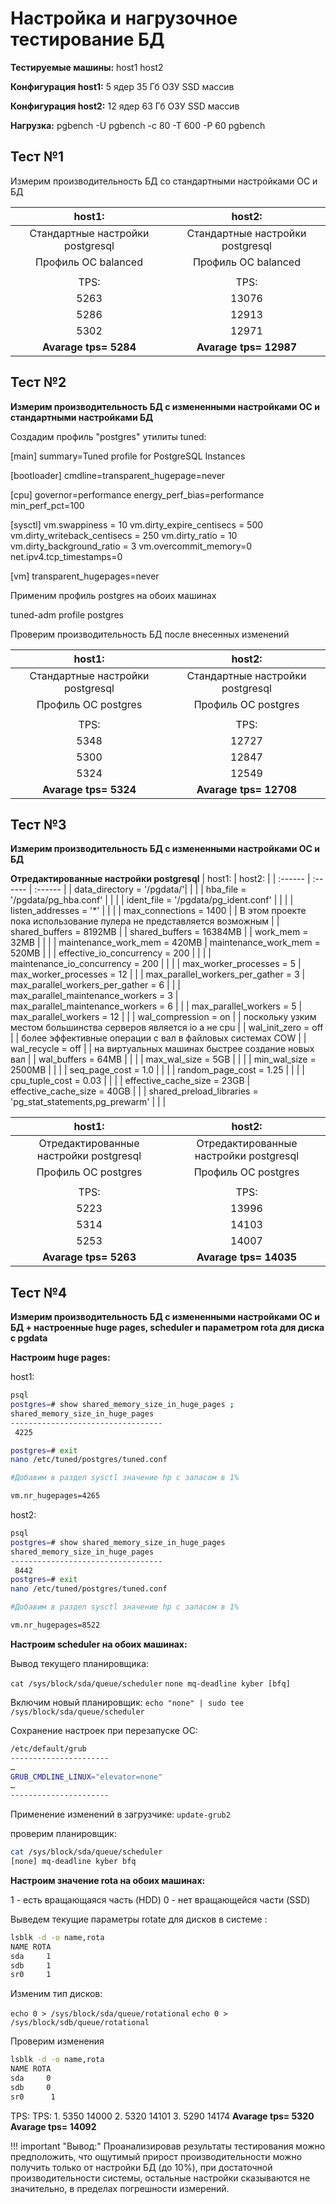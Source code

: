 
# Настройка и нагрузочное тестирование БД

**Тестируемые машины:**
host1
host2

**Конфигурация host1:**
5 ядер
35 Гб ОЗУ
SSD массив

**Конфигурация host2:**
12 ядер
63 Гб ОЗУ
SSD массив

**Нагрузка:**
pgbench -U pgbench -c 80 -T 600 -P 60 pgbench

## Тест №1
Измерим производительность БД со стандартными настройками ОС и БД

| host1: | host2: |
| :------: | :------: |
| Стандартные настройки postgresql | Стандартные настройки postgresql |
| Профиль ОС balanced | Профиль ОС balanced |
| | |
| TPS: | TPS: |
| 5263 | 13076 |
| 5286 | 12913 |
| 5302 | 12971 |
| **Avarage tps=  5284** | **Avarage tps= 12987** |

## Тест №2
**Измерим производительность БД с измененными настройками ОС и стандартными настройками БД**


Создадим профиль "postgres" утилиты tuned:

[main]
summary=Tuned profile for  PostgreSQL Instances

[bootloader]
cmdline=transparent_hugepage=never

[cpu]
governor=performance
energy_perf_bias=performance
min_perf_pct=100

[sysctl]
vm.swappiness = 10
vm.dirty_expire_centisecs = 500
vm.dirty_writeback_centisecs = 250
vm.dirty_ratio = 10
vm.dirty_background_ratio = 3
vm.overcommit_memory=0
net.ipv4.tcp_timestamps=0

[vm]
transparent_hugepages=never

Применим профиль postgres на обоих машинах

tuned-adm profile postgres

Проверим производительность БД после внесенных изменений

| host1: | host2: |
| :------: | :------: |
| Стандартные настройки postgresql | Стандартные настройки postgresql |
| Профиль ОС postgres | Профиль ОС postgres |
| | |
| TPS: | TPS: |
| 5348 | 12727 |
| 5300 | 12847 |
| 5324 | 12549 |
| **Avarage tps= 5324** | **Avarage tps= 12708** |

## Тест №3
**Измерим производительность БД с измененными настройками ОС и БД**

**Отредактированные настройки postgresql**
| host1: | host2: |
| :------ | :------ | :------ |
| data_directory = '/pgdata/'|  |  |
| hba_file = '/pgdata/pg_hba.conf' |  |  |
| ident_file = '/pgdata/pg_ident.conf' |  |  |
| listen_addresses = '*' |  |  |
| max_connections = 1400 |  | В этом проекте пока использование пулера не представляется возможным |
| shared_buffers = 8192MB |  | shared_buffers = 16384MB |
| work_mem = 32MB |  |  |
| maintenance_work_mem = 420MB | maintenance_work_mem = 520MB |  |
| effective_io_concurrency = 200 |  |  |
| maintenance_io_concurrency = 200 |  |  |
| max_worker_processes = 5 | max_worker_processes = 12 |  |
| max_parallel_workers_per_gather = 3 | max_parallel_workers_per_gather = 6 |  |
| max_parallel_maintenance_workers = 3 | max_parallel_maintenance_workers = 6 |  |
| max_parallel_workers = 5 | max_parallel_workers = 12 |  |
| wal_compression = on |  | поскольку узким местом большинства серверов является io а не cpu |
| wal_init_zero = off |  | более эффективные операции с вал в файловых системах COW |
| wal_recycle = off |  | на виртуальных машинах быстрее создание новых вал |
| wal_buffers = 64MB |  |  |
| max_wal_size = 5GB |  |  |
| min_wal_size = 2500MB |  |  |
| seq_page_cost = 1.0 |  |  |
| random_page_cost = 1.25 |  |  |
| cpu_tuple_cost = 0.03 |  |  |
| effective_cache_size = 23GB   |  effective_cache_size = 40GB |  |
| shared_preload_libraries = 'pg_stat_statements,pg_prewarm' |  |  |

| host1: | host2: |
| :------: | :------: |
| Отредактированные настройки postgresql | Отредактированные настройки postgresql |
| Профиль ОС postgres | Профиль ОС postgres |
| | |
| TPS: | TPS: |
| 5223 | 13996 |
| 5314 | 14103 |
| 5253 | 14007 |
| **Avarage tps= 5263** | **Avarage tps= 14035** |

## Тест №4

**Измерим производительность БД с измененными настройками ОС и БД + настроенные huge pages, scheduler и параметром rota для диска с pgdata**

**Настроим huge pages:**

host1:
```bash
psql
postgres=# show shared_memory_size_in_huge_pages ;
shared_memory_size_in_huge_pages
----------------------------------
 4225

postgres=# exit
nano /etc/tuned/postgres/tuned.conf

#Добавим в раздел sysctl значение hp с запасом в 1%

vm.nr_hugepages=4265
```

host2:
```bash
psql
postgres=# show shared_memory_size_in_huge_pages
shared_memory_size_in_huge_pages 
----------------------------------
 8442
postgres=# exit
nano /etc/tuned/postgres/tuned.conf

#Добавим в раздел sysctl значение hp с запасом в 1%

vm.nr_hugepages=8522
```

**Настроим scheduler на обоих машинах:**

Вывод текущего планировщика:

`cat /sys/block/sda/queue/scheduler`
`none mq-deadline kyber [bfq]`

Включим новый планировщик:
`echo "none" | sudo tee /sys/block/sda/queue/scheduler`

Сохранение настроек при перезапуске ОС:
```bash
/etc/default/grub
----------------------
…
GRUB_CMDLINE_LINUX="elevator=none"
…
----------------------
```
Применение изменений в загрузчике:
`update-grub2`

проверим  планировщик:
```bash
cat /sys/block/sda/queue/scheduler
[none] mq-deadline kyber bfq
```

**Настроим значение rota на обоих машинах:**

1 - есть вращающаяся часть (HDD)
0 - нет вращающейся части (SSD)

Выведем текущие параметры rotate для дисков в системе :
```bash
lsblk -d -o name,rota
NAME ROTA
sda     1
sdb     1
sr0     1
```

Изменим тип дисков:

`echo 0 > /sys/block/sda/queue/rotational`
`echo 0 > /sys/block/sdb/queue/rotational`

Проверим изменения
```bash
lsblk -d -o name,rota
NAME ROTA
sda     0
sdb     0
sr0      1
```

TPS:                                                                                             TPS:
    1. 5350                                                                                       14000
    2. 5320                                                                                       14101
    3. 5290                                                                                       14174
**Avarage tps=  5320                                                                               Avarage tps= 14092**

!!! important "Вывод:"
Проанализировав результаты тестирования можно предположить, что ощутимый прирост производительности можно получить только от настройки БД (до 10%), при достаточной производительности системы, остальные настройки сказываются не значительно, в пределах погрешности измерений.